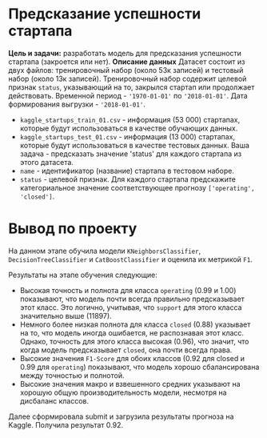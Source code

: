 # Предсказание успешности стартапа

**Цель и задачи:** разработать модель для предсказания успешности стартапа (закроется или нет).
**Описание данных**
Датасет состоит из двух файлов: тренировочный набор (около 53к записей) и тестовый набор (около 13к записей). Тренировочный набор содержит целевой признак `status`, указывающий на то, закрылся стартап или продолжает действовать. Временной период - `'1970-01-01'` по `'2018-01-01'`. Дата формирования выгрузки - `'2018-01-01'`.

- `kaggle_startups_train_01.csv` - информация (53 000) стартапах, которые будут использоваться в качестве обучающих данных.
- `kaggle_startups_test_01.csv` - информация (13 000) стартапах, которые будут использоваться в качестве тестовых данных. Ваша задача - предсказать значение 'status' для каждого стартапа из этого датасета.
- `name` - идентификатор (название) стартапа в тестовом наборе.
- `status` - целевой признак. Для каждого стартапа предскажите категориальное значение соответствующее прогнозу `['operating', 'closed']`.

# Вывод по проекту
На данном этапе обучила модели  `KNeighborsClassifier`, `DecisionTreeClassifier` и `CatBoostClassifier` и оценила их метрикой `F1`.

Результаты на этапе обучения следующие:

- Высокая точность и полнота для класса `operating` (0.99 и 1.00) показывают, что модель почти всегда правильно предсказывает этот класс. Это логично, учитывая, что `support` для этого класса значительно выше (11897).
- Немного более низкая полнота для класса `closed` (0.88) указывает на то, что модель иногда ошибается, не распознавая этот класс. Однако, точность для этого класса высокая (0.96), что значит, что когда модель предсказывает `closed`, она почти всегда права.
- Высокие значения `F1-Score` для обоих классов (0.92 для closed и 0.99 для `operating`) показывают, что модель хорошо сбалансирована между точностью и полнотой.
- Высокие значения макро и взвешенного средних указывают на хорошую общую производительность модели, несмотря на дисбаланс классов.

Далее сформировала submit и загрузила результаты прогноза на Kaggle. Получила результат 0.92.
